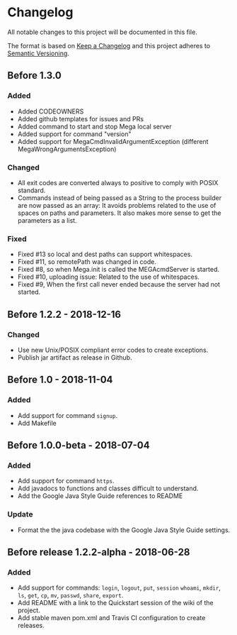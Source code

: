 # Changelog
All notable changes to this project will be documented in this file.

The format is based on [Keep a Changelog](https://keepachangelog.com/en/1.0.0/)
and this project adheres to [Semantic Versioning](https://semver.org/spec/v2.0.0.html).

## Before 1.3.0 
### Added 
- Added CODEOWNERS
- Added github templates for issues and PRs
- Added command to start and stop Mega local server 
- Added support for command "version"
- Added support for MegaCmdInvalidArgumentException (different MegaWrongArgumentsException)
### Changed
- All exit codes are converted always to positive to comply with POSIX standard.
- Commands instead of being passed as a String to the process builder are now 
passed as an array: It avoids problems related to the use of spaces on paths and parameters. 
It also makes more sense to get the parameters as a list.
### Fixed 
- Fixed #13 so local and dest paths can support whitespaces. 
- Fixed #11, so remotePath was changed in code.
- Fixed #8, so when Mega.init is called the MEGAcmdServer is started.
- Fixed #10, uploading issue: Related to the use of whitespaces.
- Fixed #9, When the first call never ended because the server had not started.

## Before 1.2.2 - 2018-12-16
### Changed
- Use new Unix/POSIX compliant error codes to create exceptions.
- Publish jar artifact as release in Github.

## Before 1.0 - 2018-11-04
### Added
- Add support for command `signup`.
- Add Makefile

## Before 1.0.0-beta - 2018-07-04
### Added
- Add support for command `https`.
- Add javadocs to functions and classes difficult to understand.
- Add the Google Java Style Guide references to README
### Update
- Format the the java codebase with the Google Java Style Guide settings.

## Before release 1.2.2-alpha - 2018-06-28
### Added
- Add support for commands: `login`, `logout`, `put`, `session`
   `whoami`, `mkdir`, `ls`, `get`, `cp`, `mv`, `passwd`, `share`, `export`.
- Add README with a link to the Quickstart session of the wiki of the project.
- Add stable maven pom.xml and Travis CI configuration to create releases.
